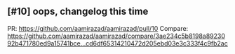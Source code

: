 
## [#10] oops, changelog this time
PR: https://github.com/aamirazad/aamirazad/pull/10
Compare: https://github.com/aamirazad/aamirazad/compare/3ae234c5b8198a8923092b471780ed9a15741bce...cd6df65314210472d205ebd03e3c333f4c9fb2ac

